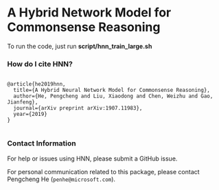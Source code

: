 # A Hybrid Network Model for Commonsense Reasoning
To run the code, just run **script/hnn_train_large.sh**

### How do I cite HNN?

```

@article{he2019hnn,
  title={A Hybrid Neural Network Model for Commonsense Reasoning},
  author={He, Pengcheng and Liu, Xiaodong and Chen, Weizhu and Gao, Jianfeng},
  journal={arXiv preprint arXiv:1907.11983},
  year={2019}
}


```

### Contact Information

For help or issues using HNN, please submit a GitHub issue.

For personal communication related to this package, please contact Pengcheng He (`penhe@microsoft.com`).
